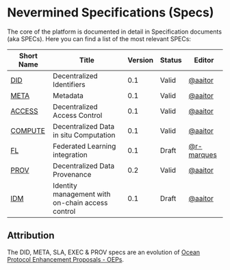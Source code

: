 # Nevermined Specifications (Specs)

The core of the platform is documented in detail in Specification documents (aka SPECs).
Here you can find a list of the most relevant SPECs:

Short Name              | Title                                             | Version      | Status     | Editor
------------------------|---------------------------------------------------|--------------|------------|-------
[DID](architecture/specs/did/README.md)        | Decentralized Identifiers                         | 0.1          | Valid        | [@aaitor](https://github.com/aaitor)
[META](architecture/specs/metadata/README.md)  | Metadata                                          | 0.1          | Valid        | [@aaitor](https://github.com/aaitor)
[ACCESS](architecture/specs/access/README.md)  | Decentralized Access Control                      | 0.1          | Valid        | [@aaitor](https://github.com/aaitor)
[COMPUTE](architecture/specs/compute/README.md)| Decentralized Data in situ Computation                 | 0.1          | Valid        | [@aaitor](https://github.com/aaitor)
[FL](architecture/specs/fl/README.md)| Federated Learning integration                | 0.1          | Draft        | [@r-marques](https://github.com/r-marques)
[PROV](architecture/specs/provenance/README.md)| Decentralized Data Provenance                     | 0.2          | Valid        | [@aaitor](https://github.com/aaitor)
[IDM](architecture/specs/id_management/README.md)| Identity management with on-chain access control                     | 0.1          | Draft        | [@aaitor](https://github.com/aaitor)


## Attribution

The DID, META, SLA, EXEC & PROV specs are an evolution of
[Ocean Protocol Enhancement Proposals - OEPs](https://github.com/oceanprotocol/OEPs/).
